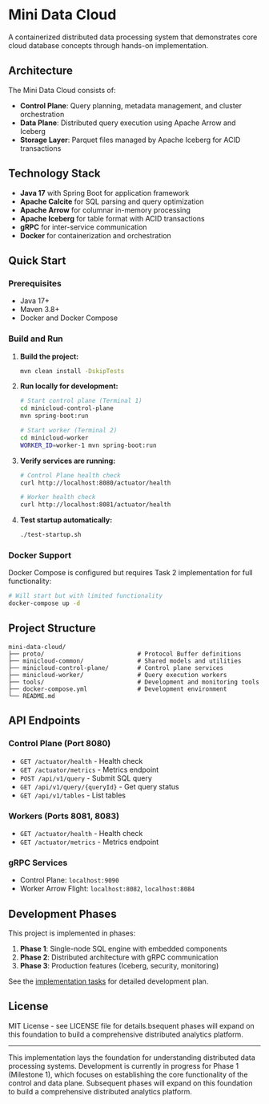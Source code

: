 # Mini Data Cloud

A containerized distributed data processing system that demonstrates core cloud database concepts through hands-on implementation.

## Architecture

The Mini Data Cloud consists of:

- **Control Plane**: Query planning, metadata management, and cluster orchestration
- **Data Plane**: Distributed query execution using Apache Arrow and Iceberg
- **Storage Layer**: Parquet files managed by Apache Iceberg for ACID transactions

## Technology Stack

- **Java 17** with Spring Boot for application framework
- **Apache Calcite** for SQL parsing and query optimization
- **Apache Arrow** for columnar in-memory processing
- **Apache Iceberg** for table format with ACID transactions
- **gRPC** for inter-service communication
- **Docker** for containerization and orchestration

## Quick Start

### Prerequisites

- Java 17+
- Maven 3.8+
- Docker and Docker Compose

### Build and Run

1. **Build the project:**
   ```bash
   mvn clean install -DskipTests
   ```

2. **Run locally for development:**
   ```bash
   # Start control plane (Terminal 1)
   cd minicloud-control-plane
   mvn spring-boot:run
   
   # Start worker (Terminal 2)
   cd minicloud-worker
   WORKER_ID=worker-1 mvn spring-boot:run
   ```

3. **Verify services are running:**
   ```bash
   # Control Plane health check
   curl http://localhost:8080/actuator/health
   
   # Worker health check
   curl http://localhost:8081/actuator/health
   ```

4. **Test startup automatically:**
   ```bash
   ./test-startup.sh
   ```

### Docker Support

Docker Compose is configured but requires Task 2 implementation for full functionality:

```bash
# Will start but with limited functionality
docker-compose up -d
```

## Project Structure

```
mini-data-cloud/
├── proto/                          # Protocol Buffer definitions
├── minicloud-common/               # Shared models and utilities
├── minicloud-control-plane/        # Control plane services
├── minicloud-worker/               # Query execution workers
├── tools/                          # Development and monitoring tools
├── docker-compose.yml              # Development environment
└── README.md
```

## API Endpoints

### Control Plane (Port 8080)

- `GET /actuator/health` - Health check
- `GET /actuator/metrics` - Metrics endpoint
- `POST /api/v1/query` - Submit SQL query
- `GET /api/v1/query/{queryId}` - Get query status
- `GET /api/v1/tables` - List tables

### Workers (Ports 8081, 8083)

- `GET /actuator/health` - Health check
- `GET /actuator/metrics` - Metrics endpoint

### gRPC Services

- Control Plane: `localhost:9090`
- Worker Arrow Flight: `localhost:8082`, `localhost:8084`

## Development Phases

This project is implemented in phases:

1. **Phase 1**: Single-node SQL engine with embedded components
2. **Phase 2**: Distributed architecture with gRPC communication
3. **Phase 3**: Production features (Iceberg, security, monitoring)

See the [implementation tasks](.kiro/specs/mini-data-cloud/tasks.md) for detailed development plan.


## License

MIT License - see LICENSE file for details.bsequent phases will expand on this foundation to build a comprehensive distributed analytics platform.

---

This implementation lays the foundation for understanding distributed data processing systems. Development is currently in progress for Phase 1 (Milestone 1), which focuses on establishing the core functionality of the control and data plane. Subsequent phases will expand on this foundation to build a comprehensive distributed analytics platform.